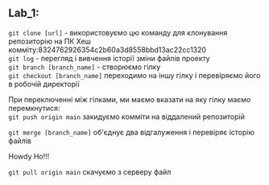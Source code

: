 ## Lab_1:
`git clone [url]` - використовуємо цю команду для клонування репозиторію на ПК
Хеш комміту:8324762926354c2b60a3d8558bbd13ac22cc1320  
`git log` - перегляд і вивчення історії зміни файлів проекту  
`git branch [branch_name]` - створюємо гілку  
`git checkout [branch_name]` переходимо на іншу гілку і перевіряємо його в робочій директорії  

При переключенні між гілками, ми маємо вказати на яку гілку маємо перемкнутися:  
`git push origin main` закидуємо комміти на віддалений репозиторій  

`git merge [branch_name]` об'єднує два відгалуження і перевіряє історію файлів  

Howdy Ho!!!

`git pull origin main` скачуємо з серверу файл

[](love_is.jpg)
